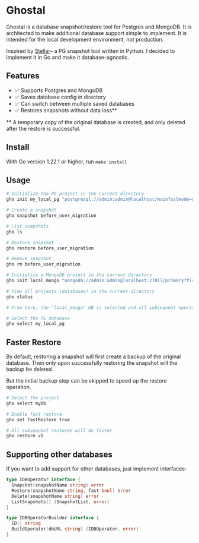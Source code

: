 # Ghostal

Ghostal is a database snapshot/restore tool for Postgres and MongoDB. It is architected to make additional database support simple to implement. It is intended for the local development environment, not production.

Inspired by [Stellar](https://github.com/fastmonkeys/stellar)– a PG snapshot tool written in Python. I decided to implement it in Go and make it database-agnostic.

## Features

- ✅ Supports Postgres and MongoDB
- ✅ Saves database config in directory
- ✅ Can switch between multiple saved databases
- ✅ Restores snapshots without data loss**

** A temporary copy of the original database is created, and only deleted after the restore is successful.

## Install

With Go version 1.22.1 or higher, run `make install`

## Usage

```sh
# Initialize the PG project in the current directory
gho init my_local_pg "postgresql://admin:admin@localhost/main?sslmode=disable"

# Create a snapshot
gho snapshot before_user_migration

# List snapshots
gho ls

# Restore snapshot
gho restore before_user_migration

# Remove snapshot
gho rm before_user_migration

# Initialize a MongoDB project in the current directory
gho init local_mongo "mongodb://admin:admin@localhost:27017/primary?tls=false"

# View all projects (databases) in the current directory
gho status

# From here, the "local_mongo" DB is selected and all subsequent operations will affect that DB

# Select the PG database
gho select my_local_pg
```

## Faster Restore
By default, restoring a snapshot will first create a backup of the original database. Then only upon successfully restoring the snapshot will the backup be deleted.

But the initial backup step can be skipped to speed up the restore operation.

```sh
# Select the project
gho select myDb

# Enable fast restore
gho set fastRestore true

# All subsequent restores will be faster 
gho restore v1
```

## Supporting other databases

If you want to add support for other databases, just implement interfaces:
```go
type IDBOperator interface {
  Snapshot(snapshotName string) error
  Restore(snapshotName string, fast bool) error
  Delete(snapshotName string) error
  ListSnapshots() (SnapshotList, error)
}

type IDBOperatorBuilder interface {
  ID() string
  BuildOperator(dbURL string) (IDBOperator, error)
}
```

